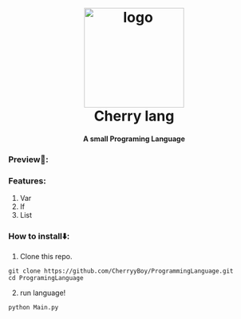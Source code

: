 <h1 align="center">
  <br>
  <img src="https://www.svgrepo.com/show/376344/python.svg" alt="logo" width="200">
  <br>
  Cherry lang
  <br>
</h1>
<h4 align="center">A small Programing Language</h4>

### Preview🙈:


### Features:
1. Var
2. If
3. List

### How to install⬇️:
1. Clone this repo.
```shell
git clone https://github.com/CherryyBoy/ProgrammingLanguage.git
cd ProgramingLanguage
```

2. run language!
```shell
python Main.py
```
